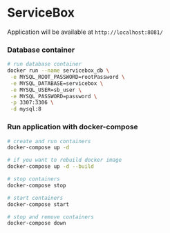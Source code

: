 # ServiceBox

Application will be available at `http://localhost:8081/`

### Database container
```bash
# run database container
docker run --name servicebox_db \
 -e MYSQL_ROOT_PASSWORD=rootPassword \
 -e MYSQL_DATABASE=servicebox \
 -e MYSQL_USER=sb_user \
 -e MYSQL_PASSWORD=password \
 -p 3307:3306 \
 -d mysql:8
```

### Run application with docker-compose
```bash
# create and run containers
docker-compose up -d

# if you want to rebuild docker image
docker-compose up -d --build

# stop containers
docker-compose stop

# start containers
docker-compose start

# stop and remove containers
docker-compose down
```